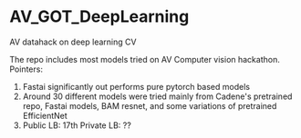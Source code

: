 # AV_GOT_DeepLearning
AV datahack on deep learning CV 

The repo includes most models tried on AV Computer vision hackathon. Pointers:

1. Fastai significantly out performs pure pytorch based models
2. Around 30 different models were tried mainly from Cadene's pretrained repo, Fastai models, BAM resnet, and some variations of pretrained EfficientNet
3. Public LB: 17th Private LB: ??
